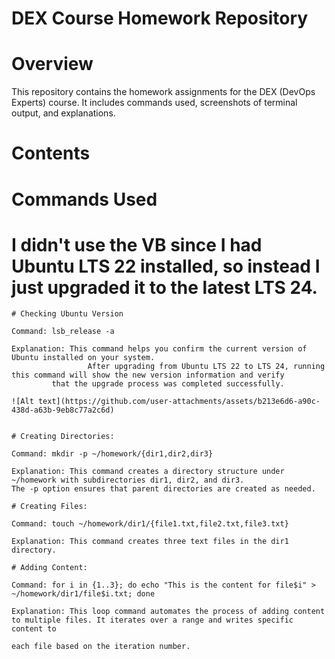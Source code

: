 # DEX Course Homework Repository

# Overview
This repository contains the homework assignments for the DEX (DevOps Experts) course. 
It includes commands used, screenshots of terminal output, and explanations.

# Contents

# Commands Used

# I didn't use the VB since I had Ubuntu LTS 22 installed, so instead I just upgraded it to the latest LTS 24. 
	
 	# Checking Ubuntu Version 
 	
	Command: lsb_release -a
 
	Explanation: This command helps you confirm the current version of Ubuntu installed on your system. 
                     After upgrading from Ubuntu LTS 22 to LTS 24, running this command will show the new version information and verify 
		     that the upgrade process was completed successfully.

	![Alt text](https://github.com/user-attachments/assets/b213e6d6-a90c-438d-a63b-9eb8c77a2c6d)


	# Creating Directories:

	Command: mkdir -p ~/homework/{dir1,dir2,dir3}
	
	Explanation: This command creates a directory structure under ~/homework with subdirectories dir1, dir2, and dir3. 
	The -p option ensures that parent directories are created as needed.
	
	# Creating Files:
	
	Command: touch ~/homework/dir1/{file1.txt,file2.txt,file3.txt}
	
	Explanation: This command creates three text files in the dir1 directory.
	
	# Adding Content:
	
	Command: for i in {1..3}; do echo "This is the content for file$i" > ~/homework/dir1/file$i.txt; done
	
	Explanation: This loop command automates the process of adding content to multiple files. It iterates over a range and writes specific content to 

	each file based on the iteration number.                                                                                                                                                                               
